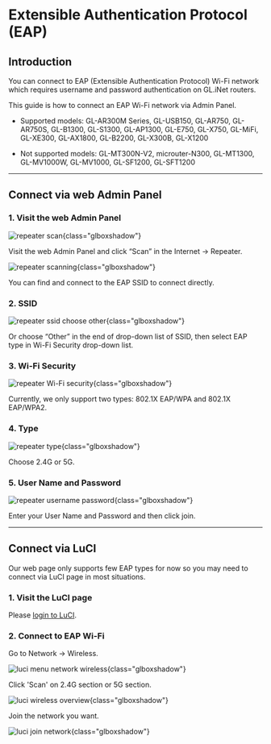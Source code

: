 
# Extensible Authentication Protocol (EAP)

## Introduction

You can connect to EAP (Extensible Authentication Protocol) Wi-Fi network which requires username and password authentication on GL.iNet routers.

This guide is how to connect an EAP Wi-Fi network via Admin Panel. 

* Supported models: GL-AR300M Series, GL-USB150, GL-AR750, GL-AR750S, GL-B1300, GL-S1300, GL-AP1300, GL-E750, GL-X750, GL-MiFi, GL-XE300, GL-AX1800, GL-B2200, GL-X300B, GL-X1200

* Not supported models: GL-MT300N-V2, microuter-N300, GL-MT1300, GL-MV1000W, GL-MV1000, GL-SF1200, GL-SFT1200

---
## Connect via web Admin Panel

### 1. Visit the web Admin Panel

![repeater scan](https://static.gl-inet.com/docs/en/3/tutorials/eap/Picture1.png){class="glboxshadow"}

Visit the web Admin Panel and click “Scan” in the Internet -> Repeater.

![repeater scanning](https://static.gl-inet.com/docs/en/3/tutorials/eap/Picture2.png){class="glboxshadow"}

You can find and connect to the EAP SSID to connect directly.

### 2. SSID

![repeater ssid choose other](https://static.gl-inet.com/docs/en/3/tutorials/eap/Picture3.png){class="glboxshadow"}

Or choose “Other” in the end of drop-down list of SSID, then select EAP type in Wi-Fi Security drop-down list.

### 3. Wi-Fi Security

![repeater Wi-Fi security](https://static.gl-inet.com/docs/en/3/tutorials/eap/Picture4.png){class="glboxshadow"}

Currently, we only support two types: 802.1X EAP/WPA and 802.1X EAP/WPA2.

### 4. Type

![repeater type](https://static.gl-inet.com/docs/en/3/tutorials/eap/Picture5.png){class="glboxshadow"}

Choose 2.4G or 5G. 

### 5. User Name and Password 

![repeater username password](https://static.gl-inet.com/docs/en/3/tutorials/eap/Picture6.png){class="glboxshadow"}

Enter your User Name and Password and then click join.

---

## Connect via LuCI

Our web page only supports few EAP types for now so you may need to connect via LuCI page in most situations.

### 1. Visit the LuCI page

Please [login to LuCI](../../tutorials/what_is_luci/).

### 2. Connect to EAP Wi-Fi

Go to Network -> Wireless.

![luci menu network wireless](https://static.gl-inet.com/docs/en/3/tutorials/eap/9.png){class="glboxshadow"}

Click 'Scan' on 2.4G section or 5G section.

![luci wireless overview](https://static.gl-inet.com/docs/en/3/tutorials/eap/10.png){class="glboxshadow"}

Join the network you want.

![luci join network](https://static.gl-inet.com/docs/en/3/tutorials/eap/11.png){class="glboxshadow"}
